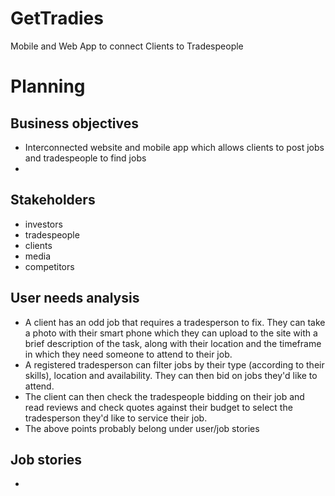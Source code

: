 # GetTradies
Mobile and Web App to connect Clients to Tradespeople

# Planning #
## Business objectives ##

- Interconnected website and mobile app which allows clients to post jobs and tradespeople to find jobs
- 


## Stakeholders ##

- investors
- tradespeople
- clients
- media
- competitors


## User needs analysis ##

- A client has an odd job that requires a tradesperson to fix.  They can take a photo with their smart phone which they can upload to the site with a brief description of the task, along with their location and the timeframe in which they need someone to attend to their job.
- A registered tradesperson can filter jobs by their type (according to their skills), location and availability.  They can then bid on jobs they'd like to attend.
- The client can then check the tradespeople bidding on their job and read reviews and check quotes against their budget to select the tradesperson they'd like to service their job.
- The above points probably belong under user/job stories


## Job stories ##

- 
